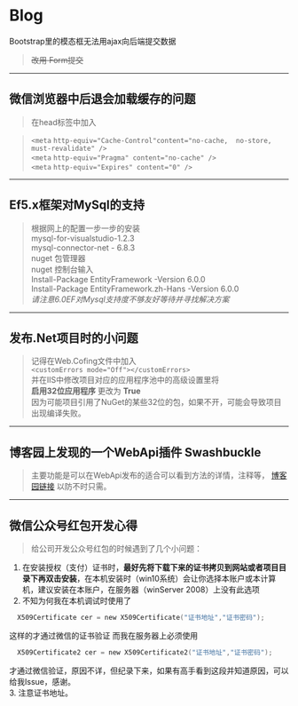 

# Blog 

Bootstrap里的模态框无法用ajax向后端提交数据
  > ~~改用 Form提交~~
***
## 微信浏览器中后退会加载缓存的问题  
>在head标签中加入
 
 
 >`<meta`   `http-equiv="Cache-Control"content="no-cache,  no-store, must-revalidate" />`     
 `<meta` `http-equiv="Pragma" content="no-cache" />`  
`<meta` `http-equiv="Expires" content="0" />`  
   
***
## Ef5.x框架对MySql的支持  
>根据网上的配置一步一步的安装  
 mysql-for-visualstudio-1.2.3  
 mysql-connector-net - 6.8.3  
 nuget 包管理器  
 nuget 控制台输入  
Install-Package EntityFramework -Version 6.0.0  
Install-Package EntityFramework.zh-Hans -Version 6.0.0    
_请注意6.0EF对Mysql支持度不够友好等待并寻找解决方案_  
***
## 发布.Net项目时的小问题  
> 记得在Web.Cofing文件中加入      
    `<customErrors mode="Off"></customErrors>`  
  并在IIS中修改项目对应的应用程序池中的高级设置里将  
  **启用32位应用程序**  更改为 **True**  
  因为可能项目引用了NuGet的某些32位的包，如果不开，可能会导致项目出现编译失败。  
  ***
## 博客园上发现的一个WebApi插件 Swashbuckle  
>  主要功能是可以在WebApi发布的适合可以看到方法的详情，注释等，
[博客园链接](http://www.cnblogs.com/daxnet/p/6181366.html)
以防不时只需。  
***
## 微信公众号红包开发心得  
> 给公司开发公众号红包的时候遇到了几个小问题：  
  1. 在安装授权（支付）证书时，__最好先将下载下来的证书拷贝到网站或者项目目录下再双击安装__，在本机安装时（win10系统）会让你选择本账户或本计算机，建议安装在本账户，在服务器（winServer 2008）上没有此选项  
  2. 不知为何我在本机调试时使用了 
  ``` C #  
    X509Certificate cer = new X509Certificate("证书地址","证书密码");
  ```  
  这样的才通过微信的证书验证
  而我在服务器上必须使用  
  ``` C #
    X509Certificate2 cer = new X509Certificate2("证书地址","证书密码");
  ```  
  才通过微信验证，原因不详，但纪录下来，如果有高手看到这段并知道原因，可以给我Issue，感谢。  
  3. 注意证书地址。
